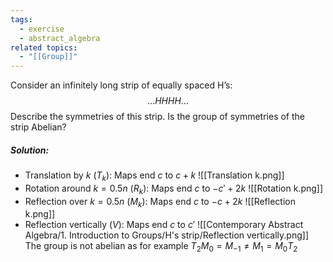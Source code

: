 ```yaml
---
tags:
  - exercise
  - abstract_algebra
related topics:
  - "[[Group]]"
---
```

Consider an infinitely long strip of equally spaced H’s:$$
\dots H H H H \dots$$Describe the symmetries of this strip. Is the group of symmetries of the strip Abelian?
##### Solution:
- Translation by $k$ ($T_k$):
	Maps end $c$ to $c+k$
	![[Translation k.png]]
- Rotation around $k=0.5n$ ($R_k$):
	Maps end $c$ to $-c'+2k$
	![[Rotation k.png]]
- Reflection over $k=0.5n$ ($M_k$):
	Maps end $c$ to $-c + 2k$
	![[Reflection k.png]]
- Reflection vertically ($V$):
	Maps end $c$ to $c'$
	![[Contemporary Abstract Algebra/1. Introduction to Groups/H's strip/Reflection vertically.png]]
The group is not abelian as for example $T_2 M_0 = M_{-1} \neq M_1 = M_0 T_2$ 